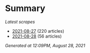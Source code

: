 # Summary
*Latest scrapes*
* [2021-08-27](https://github.com/nuuuwan/news_lk/blob/data/news_lk.2021-08-27.json) (220 articles)
* [2021-08-28](https://github.com/nuuuwan/news_lk/blob/data/news_lk.2021-08-28.json) (56 articles)

*Generated at 12:09PM, August 28, 2021*
